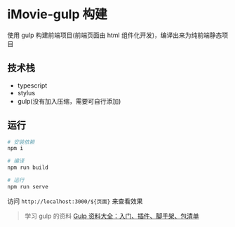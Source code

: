# iMovie-gulp 构建

使用 gulp 构建前端项目(前端页面由 html 组件化开发)，编译出来为纯前端静态项目

## 技术栈

- typescript
- stylus
- gulp(没有加入压缩，需要可自行添加)

## 运行

```sh
# 安装依赖
npm i

# 编译
npm run build

# 运行
npm run serve
```

访问 `http://localhost:3000/${页面}` 来查看效果

> 学习 gulp 的资料 [Gulp 资料大全：入门、插件、脚手架、包清单](https://www.jianshu.com/p/df65ae89b862)
